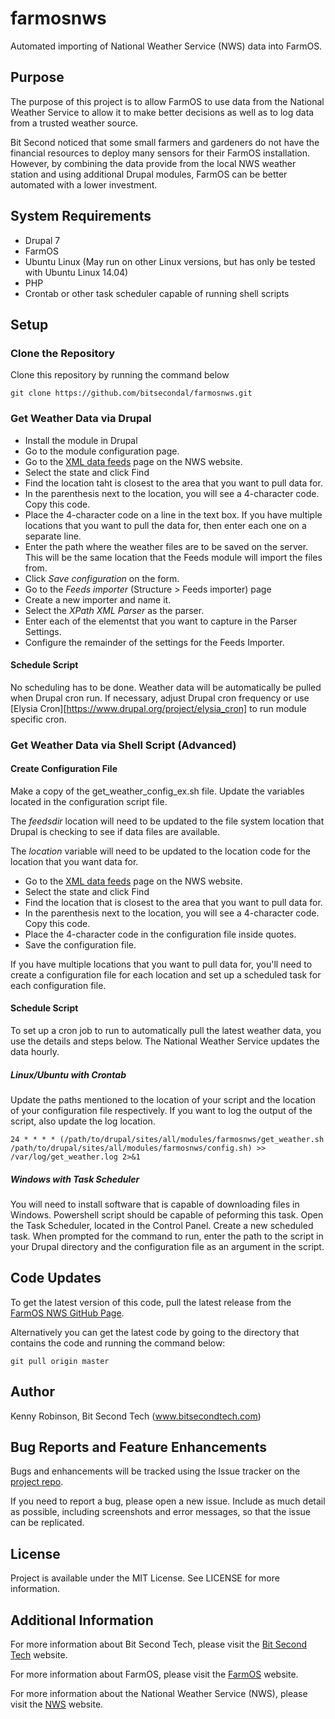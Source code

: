 # farmosnws
Automated importing of National Weather Service (NWS) data into FarmOS.

## Purpose
The purpose of this project is to allow FarmOS to use data from the National
Weather Service to allow it to make better decisions as well as to log 
data from a trusted weather source. 

Bit Second noticed that some small farmers and gardeners do not have the 
financial resources to deploy many sensors for their FarmOS installation. 
However, by combining the data provide from the local NWS weather station and
using additional Drupal modules, FarmOS can be better automated with a lower
investment.

## System Requirements
* Drupal 7
* FarmOS
* Ubuntu Linux (May run on other Linux versions, but has only be tested with Ubuntu Linux 14.04)
* PHP
* Crontab or other task scheduler capable of running shell scripts

## Setup

### Clone the Repository
Clone this repository by running the command below
```shell
git clone https://github.com/bitsecondal/farmosnws.git
```

### Get Weather Data via Drupal 
* Install the module in Drupal 
* Go to the module configuration page.
* Go to the [XML data feeds](http://w1.weather.gov/xml/current_obs/) page on the NWS website.
* Select the state and click Find
* Find the location taht is closest to the area that you want to pull data for.
* In the parenthesis next to the location, you will see a 4-character code. Copy this code.
* Place the 4-character code on a line in the text box. If you have multiple locations that you 
want to pull the data for, then enter each one on a separate line.
* Enter the path where the weather files are to be saved on the server. This will be the same location
that the Feeds module will import the files from.
* Click *Save configuration* on the form.
* Go to the *Feeds importer* (Structure > Feeds importer) page
* Create a new importer and name it.
* Select the *XPath XML Parser* as the parser.
* Enter each of the elementst that you want to capture in the Parser Settings.
* Configure the remainder of the settings for the Feeds Importer.

#### Schedule Script
No scheduling has to be done. Weather data will be automatically be pulled when Drupal cron run. If 
necessary, adjust Drupal cron frequency or use [Elysia Cron][https://www.drupal.org/project/elysia_cron] 
to run module specific cron.
 
### Get Weather Data via Shell Script (Advanced)
#### Create Configuration File
Make a copy of the get_weather_config_ex.sh file. Update the variables located in the configuration
script file. 

The *feedsdir* location will need to be updated to the file system location that 
Drupal is checking to see if data files are available. 

The *location* variable will need to be updated to the location code for the location 
that you want data for.
* Go to the [XML data feeds](http://w1.weather.gov/xml/current_obs/) page on the NWS website.
* Select the state and click Find
* Find the location that is closest to the area that you want to pull data for. 
* In the parenthesis next to the location, you will see a 4-character code. Copy this code.
* Place the 4-character code in the configuration file inside quotes.
* Save the configuration file. 

If you have multiple locations that you want to pull data for, you'll need to create a configuration 
file for each location and set up a scheduled task for each configuration file.  

#### Schedule Script
To set up a cron job to run to automatically pull the latest weather data, you use the details and 
steps below. The National Weather Service updates the data hourly.

##### Linux/Ubuntu with Crontab
Update the paths mentioned to the location of your script and the location of your configuration 
file respectively. If you want to log the output of the script, also update the log location. 
```shell
24 * * * * (/path/to/drupal/sites/all/modules/farmosnws/get_weather.sh /path/to/drupal/sites/all/modules/farmosnws/config.sh) >> /var/log/get_weather.log 2>&1
```

##### Windows with Task Scheduler
You will need to install software that is capable of downloading files in Windows. Powershell 
script should be capable of peforming this task.
Open the Task Scheduler, located in the Control Panel.  Create a new scheduled task. When prompted 
for the command to run, enter the path to the script in your Drupal directory and the configuration
file as an argument in the script.

## Code Updates 
To get the latest version of this code, pull the latest release from the 
[FarmOS NWS GitHub Page](https://github.com/bitsecondal/farmosnws). 

Alternatively you can get the latest code by going to the directory that contains the code and running the command below:
```shell
git pull origin master
```
 
## Author
Kenny Robinson, Bit Second Tech (www.bitsecondtech.com)

## Bug Reports and Feature Enhancements
Bugs and enhancements will be tracked using the Issue tracker
on the [project repo](https://github.com/bitsecondal/farmosnws/issues). 

If you need to report a bug, please open a new issue. Include 
as much detail as possible, including screenshots and error messages, so that the issue can be replicated. 

## License 
Project is available under the MIT License. See LICENSE for more information.

## Additional Information
For more information about Bit Second Tech, please visit the 
[Bit Second Tech](http://www.bitsecondtech.com) website.

For more information about FarmOS, please visit the [FarmOS](http://www.farmos.org) website.

For more information about the National Weather Service (NWS), please visit the 
[NWS](http://www.weather.gov) website.

